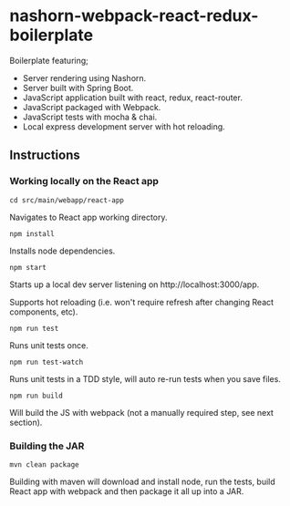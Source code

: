 # nashorn-webpack-react-redux-boilerplate #

Boilerplate featuring;
  - Server rendering using Nashorn.
  - Server built with Spring Boot.
  - JavaScript application built with react, redux, react-router.
  - JavaScript packaged with Webpack.
  - JavaScript tests with mocha & chai.
  - Local express development server with hot reloading.

## Instructions ##

### Working locally on the React app ###

`cd src/main/webapp/react-app`

Navigates to React app working directory.

`npm install`

Installs node dependencies.

`npm start`

Starts up a local dev server listening on http://localhost:3000/app.

Supports hot reloading (i.e. won't require refresh after changing React components, etc).
     
`npm run test`

Runs unit tests once.
     
`npm run test-watch`

Runs unit tests in a TDD style, will auto re-run tests when you save files.
     
`npm run build`

Will build the JS with webpack (not a manually required step, see next section).
     
### Building the JAR ###

`mvn clean package`

Building with maven will download and install node, run the tests, build React app with webpack and then package it all up into a JAR.
